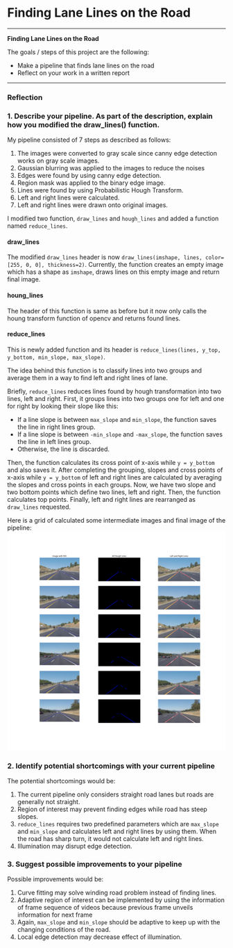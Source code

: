# **Finding Lane Lines on the Road**

---

**Finding Lane Lines on the Road**

The goals / steps of this project are the following:
* Make a pipeline that finds lane lines on the road
* Reflect on your work in a written report


[//]: # (Image References)

[image1]: ./test_images_output/grid.png "Grid"

---

### Reflection

### 1. Describe your pipeline. As part of the description, explain how you modified the draw_lines() function.

My pipeline consisted of 7 steps as described as follows:
1. The images were converted to gray scale since canny edge detection works on gray scale images.
1. Gaussian blurring was applied to the images to reduce the noises
1. Edges were found by using canny edge detection.
1. Region mask was applied to the binary edge image.
1. Lines were found by using Probabilistic Hough Transform.
1. Left and right lines were calculated.
1. Left and right lines were drawn onto original images.

I modified two function, `draw_lines` and `hough_lines` and added a function named `reduce_lines`.

#### draw_lines
The modified `draw_lines` header is now `draw_lines(imshape, lines, color=[255, 0, 0], thickness=2)`. Currently, the function creates an empty image which has a shape as `imshape`, draws lines on this empty image and return final image.

#### houng_lines
The header of this function is same as before but it now only calls the houng transform function of opencv and returns found lines.

#### reduce_lines
This is newly added function and its header is `reduce_lines(lines, y_top, y_bottom, min_slope, max_slope)`.

The idea behind this function is to classify lines into two groups and average them in a way to find left and right lines of lane.

Briefly, `reduce_lines` reduces lines found by hough transformation into two lines, left and right. First, it groups lines into two groups one for left and one for right by looking their slope like this:
* If a line slope is between `max_slope` and `min_slope`, the function saves the line in right lines group.
* If a line slope is between `-min_slope` and `-max_slope`, the function saves the line in left lines group.
* Otherwise, the line is discarded.

Then, the function calculates its cross point of x-axis while `y = y_bottom` and also saves it. After completing the grouping, slopes and cross points of x-axis while `y = y_bottom` of left and right lines are calculated by averaging the slopes and cross points in each groups. Now, we have two slope and two bottom points which define two lines, left and right. Then, the function calculates top points. Finally, left and right lines are rearranged as `draw_lines` requested.

Here is a grid of calculated some intermediate images and final image of the pipeline:
![alt text][image1]


### 2. Identify potential shortcomings with your current pipeline

The potential shortcomings would be:
1. The current pipeline only considers straight road lanes but roads are generally not straight.
1. Region of interest may prevent finding edges while road has steep slopes.
1. `reduce_lines` requires two predefined parameters which are `max_slope` and `min_slope` and calculates left and right lines by using them. When the road has sharp turn, it would not calculate left and right lines.
1. Illumination may disrupt edge detection.

### 3. Suggest possible improvements to your pipeline

Possible improvements would be:
1. Curve fitting may solve winding road problem instead of finding lines.
1. Adaptive region of interest can be implemented by using the information of frame sequence of videos because previous frame unveils information for next frame
1. Again, `max_slope` and `min_slope` should be adaptive to keep up with the changing conditions of the road.
1. Local edge detection may decrease effect of illumination.
